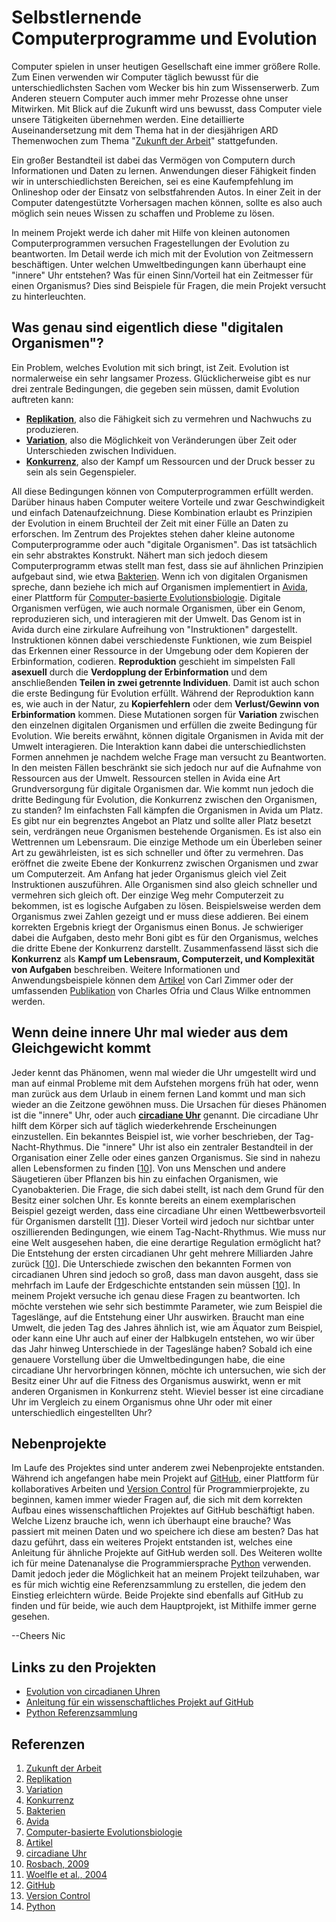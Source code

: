 # Selbstlernende Computerprogramme und Evolution

Computer spielen in unser heutigen Gesellschaft eine immer größere Rolle. Zum Einen verwenden wir Computer täglich bewusst für die unterschiedlichsten Sachen vom Wecker bis hin zum Wissenserwerb. Zum Anderen steuern Computer auch immer mehr Prozesse ohne unser Mitwirken. Mit Blick auf die Zukunft wird uns bewusst, dass Computer viele unsere Tätigkeiten übernehmen werden. Eine detaillierte Auseinandersetzung mit dem Thema hat in der diesjährigen ARD Themenwochen zum Thema "[Zukunft der Arbeit](http://www.ard.de/home/themenwoche/ARD_Themenwoche_2016_Zukunft_der_Arbeit/3234726/index.html)" stattgefunden.

Ein großer Bestandteil ist dabei das Vermögen von Computern durch Informationen und Daten zu lernen. Anwendungen dieser Fähigkeit finden wir in unterschiedlichsten Bereichen, sei es eine Kaufempfehlung im Onlineshop oder der Einsatz von selbstfahrenden Autos. In einer Zeit in der Computer datengestützte Vorhersagen machen können, sollte es also auch möglich sein neues Wissen zu schaffen und Probleme zu lösen.

In meinem Projekt werde ich daher mit Hilfe von kleinen autonomen Computerprogrammen versuchen Fragestellungen der Evolution zu beantworten. Im Detail werde ich mich mit der Evolution von Zeitmessern beschäftigen. Unter welchen Umweltbedingungen kann überhaupt eine "innere" Uhr entstehen? Was für einen Sinn/Vorteil hat ein Zeitmesser für einen Organismus? Dies sind Beispiele für Fragen, die mein Projekt versucht zu hinterleuchten.

## Was genau sind eigentlich diese "digitalen Organismen"?

Ein Problem, welches Evolution mit sich bringt, ist Zeit. Evolution ist normalerweise ein sehr langsamer Prozess. Glücklicherweise gibt es nur drei zentrale Bedingungen, die gegeben sein müssen, damit Evolution auftreten kann:

* [__Replikation__](https://de.wikipedia.org/wiki/Reproduktion), also die Fähigkeit sich zu vermehren und Nachwuchs zu produzieren.
* [__Variation__](https://de.wikipedia.org/wiki/Phänotypische_Variation), also die Möglichkeit von Veränderungen über Zeit oder Unterschieden zwischen Individuen.
* [__Konkurrenz__](https://de.wikipedia.org/wiki/Konkurrenz_(Ökologie)), also der Kampf um Ressourcen und der Druck besser zu sein als sein Gegenspieler.

All diese Bedingungen können von Computerprogrammen erfüllt werden. Darüber hinaus haben Computer weitere Vorteile und zwar Geschwindigkeit und einfach Datenaufzeichnung. Diese Kombination erlaubt es Prinzipien der Evolution in einem Bruchteil der Zeit mit einer Fülle an Daten zu erforschen.
Im Zentrum des Projektes stehen daher kleine autonome Computerprogramme oder auch "digitale Organismen". Das ist tatsächlich ein sehr abstraktes Konstrukt. Nähert man sich jedoch diesem Computerprogramm etwas stellt man fest, dass sie auf ähnlichen Prinzipien aufgebaut sind, wie etwa [Bakterien](https://de.wikipedia.org/wiki/Bakterien). Wenn ich von digitalen Organismen spreche, dann beziehe ich mich auf Organismen implementiert in [Avida](http://www.ofria.com/pubs/2004OfriaEtAl.pdf), einer Plattform für [Computer-basierte Evolutionsbiologie](https://youtu.be/ouF8wKxXWFQ).
Digitale Organismen verfügen, wie auch normale Organismen, über ein Genom, reproduzieren sich, und interagieren mit der Umwelt. Das Genom ist in Avida durch eine zirkulare Aufreihung von "Instruktionen" dargestellt. Instruktionen können dabei verschiedenste Funktionen, wie zum Beispiel das Erkennen einer Ressource in der Umgebung oder dem Kopieren der Erbinformation, codieren.
__Reproduktion__ geschieht im simpelsten Fall __asexuell__ durch die __Verdopplung der Erbinformation__ und dem anschließenden __Teilen in zwei getrennte Individuen__. Damit ist auch schon die erste Bedingung für Evolution erfüllt.
Während der Reproduktion kann es, wie auch in der Natur, zu __Kopierfehlern__ oder dem __Verlust/Gewinn von Erbinformation__ kommen. Diese Mutationen sorgen für __Variation__ zwischen den einzelnen digitalen Organismen und erfüllen die zweite Bedingung für Evolution.
Wie bereits erwähnt, können digitale Organismen in Avida mit der Umwelt interagieren. Die Interaktion kann dabei die unterschiedlichsten Formen annehmen je nachdem welche Frage man versucht zu Beantworten. In den meisten Fällen beschränkt sie sich jedoch nur auf die Aufnahme von Ressourcen aus der Umwelt. Ressourcen stellen in Avida eine Art Grundversorgung für digitale Organismen dar.
Wie kommt nun jedoch die dritte Bedingung für Evolution, die Konkurrenz zwischen den Organismen, zu standen? Im einfachsten Fall kämpfen die Organismen in Avida um Platz. Es gibt nur ein begrenztes Angebot an Platz und sollte aller Platz besetzt sein, verdrängen neue Organismen bestehende Organismen. Es ist also ein Wettrennen um Lebensraum. Die einzige Methode um ein Überleben seiner Art zu gewährleisten, ist es sich schneller und öfter zu vermehren. Das eröffnet die zweite Ebene der Konkurrenz zwischen Organismen und zwar um Computerzeit. Am Anfang hat jeder Organismus gleich viel Zeit Instruktionen auszuführen. Alle Organismen sind also gleich schneller und vermehren sich gleich oft. Der einzige Weg mehr Computerzeit zu bekommen, ist es logische Aufgaben zu lösen. Beispielsweise werden dem Organismus zwei Zahlen gezeigt und er muss diese addieren. Bei einem korrekten Ergebnis kriegt der Organismus einen Bonus. Je schwieriger dabei die Aufgaben, desto mehr Boni gibt es für den Organismus, welches die dritte Ebene der Konkurrenz darstellt. Zusammenfassend lässt sich die __Konkurrenz__ als __Kampf um Lebensraum, Computerzeit, und Komplexität von Aufgaben__ beschreiben.
Weitere Informationen und Anwendungsbeispiele können dem [Artikel](http://discovermagazine.com/2005/feb/cover/#.URRxZOjZrbI) von Carl Zimmer oder der umfassenden [Publikation](http://www.ofria.com/pubs/2004OfriaEtAl.pdf) von Charles Ofria und Claus Wilke entnommen werden.

## Wenn deine innere Uhr mal wieder aus dem Gleichgewicht kommt

Jeder kennt das Phänomen, wenn mal wieder die Uhr umgestellt wird und man auf einmal Probleme mit dem Aufstehen morgens früh hat oder, wenn man zurück aus dem Urlaub in einem fernen Land kommt und man sich wieder an die Zeitzone gewöhnen muss. Die Ursachen für dieses Phänomen ist die "innere" Uhr, oder auch [__circadiane Uhr__](https://de.wikipedia.org/wiki/Circadiane_Rhythmik) genannt. Die circadiane Uhr hilft dem Körper sich auf täglich wiederkehrende Erscheinungen einzustellen. Ein bekanntes Beispiel ist, wie vorher beschrieben, der Tag-Nacht-Rhythmus. Die "innere" Uhr ist also ein zentraler Bestandteil in der Organisation einer Zelle oder eines ganzen Organismus. Sie sind in nahezu allen Lebensformen zu finden [[10](http://journals.plos.org/plosbiology/article?id=10.1371/journal.pbio.1000062)]. Von uns Menschen und andere Säugetieren über Pflanzen bis hin zu einfachen Organismen, wie Cyanobakterien. Die Frage, die sich dabei stellt, ist nach dem Grund für den Besitz einer solchen Uhr. Es konnte bereits an einem exemplarischen Beispiel gezeigt werden, dass eine circadiane Uhr einen Wettbewerbsvorteil für Organismen darstellt [[11](https://www.researchgate.net/publication/8386795_The_adaptive_value_of_circadian_clocks_An_experimental_assessment_in_cyanobacteria)]. Dieser Vorteil wird jedoch nur sichtbar unter oszillierenden Bedingungen, wie einem Tag-Nacht-Rhythmus.
Wie muss nur eine Welt ausgesehen haben, die eine derartige Regulation ermöglicht hat? Die Entstehung der ersten circadianen Uhr geht mehrere Milliarden Jahre zurück [[10](http://journals.plos.org/plosbiology/article?id=10.1371/journal.pbio.1000062)]. Die Unterschiede zwischen den bekannten Formen von circadianen Uhren sind jedoch so groß, dass man davon ausgeht, dass sie mehrfach im Laufe der Erdgeschichte entstanden sein müssen [[10](http://journals.plos.org/plosbiology/article?id=10.1371/journal.pbio.1000062)].
In meinem Projekt versuche ich genau diese Fragen zu beantworten. Ich möchte verstehen wie sehr sich bestimmte Parameter, wie zum Beispiel die Tageslänge, auf die Entstehung einer Uhr auswirken. Braucht man eine Umwelt, die jeden Tag des Jahres ähnlich ist, wie am Äquator zum Beispiel, oder kann eine Uhr auch auf einer der Halbkugeln entstehen, wo wir über das Jahr hinweg Unterschiede in der Tageslänge haben? Sobald ich eine genauere Vorstellung über die Umweltbedingungen habe, die eine circadiane Uhr hervorbringen können, möchte ich untersuchen, wie sich der Besitz einer Uhr auf die Fitness des Organismus auswirkt, wenn er mit anderen Organismen in Konkurrenz steht. Wieviel besser ist eine circadiane Uhr im Vergleich zu einem Organismus ohne Uhr oder mit einer unterschiedlich eingestellten Uhr?

## Nebenprojekte

Im Laufe des Projektes sind unter anderem zwei Nebenprojekte entstanden. Während ich angefangen habe mein Projekt auf [GitHub](https://de.wikipedia.org/wiki/GitHub), einer Plattform für kollaboratives Arbeiten und [Version Control](https://de.wikipedia.org/wiki/Versionsverwaltung) für Programmierprojekte, zu beginnen, kamen immer wieder Fragen auf, die sich mit dem korrekten Aufbau eines wissenschaftlichen Projektes auf GitHub beschäftigt haben. Welche Lizenz brauche ich, wenn ich überhaupt eine brauche? Was passiert mit meinen Daten und wo speichere ich diese am besten? Das hat dazu geführt, dass ein weiteres Projekt entstanden ist, welches eine Anleitung für ähnliche Projekte auf GitHub werden soll.
Des Weiteren wollte ich für meine Datenanalyse die Programmiersprache [Python](https://de.wikipedia.org/wiki/Python_(Programmiersprache)) verwenden. Damit jedoch jeder die Möglichkeit hat an meinem Projekt teilzuhaben, war es für mich wichtig eine Referenzsammlung zu erstellen, die jedem den Einstieg erleichtern würde. Beide Projekte sind ebenfalls auf GitHub zu finden und für beide, wie auch dem Hauptprojekt, ist Mithilfe immer gerne gesehen.

--Cheers Nic

## Links zu den Projekten
* [Evolution von circadianen Uhren](https://github.com/schmelling/clock_evo)
* [Anleitung für ein wissenschaftliches Projekt auf GitHub](https://github.com/schmelling/how_to_science_repo)
* [Python Referenzsammlung](https://github.com/schmelling/python_materials)

## Referenzen
1. [Zukunft der Arbeit](http://www.ard.de/home/themenwoche/ARD_Themenwoche_2016_Zukunft_der_Arbeit/3234726/index.html)
2. [Replikation](https://de.wikipedia.org/wiki/Reproduktion)
3. [Variation](https://de.wikipedia.org/wiki/Phänotypische_Variation)
4. [Konkurrenz](https://de.wikipedia.org/wiki/Konkurrenz_(Ökologie))
5. [Bakterien](https://de.wikipedia.org/wiki/Bakterien)
6. [Avida](http://www.ofria.com/pubs/2004OfriaEtAl.pdf)
7. [Computer-basierte Evolutionsbiologie](https://youtu.be/ouF8wKxXWFQ)
8. [Artikel](http://discovermagazine.com/2005/feb/cover/#.URRxZOjZrbI)
9. [circadiane Uhr](https://de.wikipedia.org/wiki/Circadiane_Rhythmik)
10. [Rosbach, 2009](http://journals.plos.org/plosbiology/article?id=10.1371/journal.pbio.1000062)
11. [Woelfle et al., 2004](https://www.researchgate.net/publication/8386795_The_adaptive_value_of_circadian_clocks_An_experimental_assessment_in_cyanobacteria)
12. [GitHub](https://de.wikipedia.org/wiki/GitHub)
13. [Version Control](https://de.wikipedia.org/wiki/Versionsverwaltung)
14. [Python](https://de.wikipedia.org/wiki/Python_(Programmiersprache))
